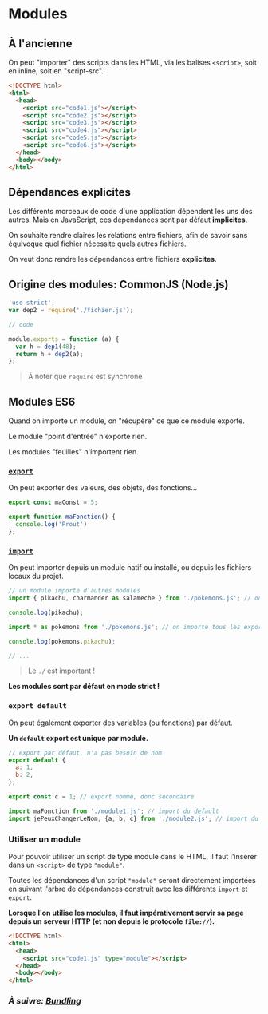 # Modules

## À l'ancienne

On peut "importer" des scripts dans les HTML, via les balises `<script>`, soit en inline, soit en "script-src".

```html
<!DOCTYPE html>
<html>
  <head>
    <script src="code1.js"></script>
    <script src="code2.js"></script>
    <script src="code3.js"></script>
    <script src="code4.js"></script>
    <script src="code5.js"></script>
    <script src="code6.js"></script>
  </head>
  <body></body>
</html>
```

## Dépendances explicites

Les différents morceaux de code d'une application dépendent les uns des autres. Mais en JavaScript, ces dépendances sont par défaut **implicites**.

On souhaite rendre claires les relations entre fichiers, afin de savoir sans équivoque quel fichier nécessite quels autres fichiers.

On veut donc rendre les dépendances entre fichiers **explicites**.

## Origine des modules: CommonJS (Node.js)

```js
'use strict';
var dep2 = require('./fichier.js');

// code

module.exports = function (a) {
  var h = dep1(48);
  return h + dep2(a);
};
```

> À noter que `require` est synchrone

## Modules ES6

Quand on importe un module, on "récupère" ce que ce module exporte.

Le module "point d'entrée" n'exporte rien.

Les modules "feuilles" n'importent rien.

### [`export`](https://developer.mozilla.org/fr/docs/Web/JavaScript/Reference/Instructions/export)

On peut exporter des valeurs, des objets, des fonctions...

```js
export const maConst = 5;

export function maFonction() {
  console.log('Prout')
};
```

### [`import`](https://developer.mozilla.org/fr/docs/Web/JavaScript/Reference/Instructions/import)

On peut importer depuis un module natif ou installé, ou depuis les fichiers locaux du projet.

```js
// un module importe d'autres modules
import { pikachu, charmander as salameche } from './pokemons.js'; // on importe seulement "pikachu" et "charmander", que je renomme en "salameche"

console.log(pikachu);

import * as pokemons from './pokemons.js'; // on importe tous les exports

console.log(pokemons.pikachu);

// ...
```

> Le `./` est important !

**Les modules sont par défaut en mode strict !**

### `export default`

On peut également exporter des variables (ou fonctions) par défaut.

**Un `default` export est unique par module.**

```js
// export par défaut, n'a pas besoin de nom
export default {
  a: 1,
  b: 2,
};

export const c = 1; // export nommé, donc secondaire
```

```js
import maFonction from './module1.js'; // import du default
import jePeuxChangerLeNom, {a, b, c} from './module2.js'; // import du default et de secondaires
```

### Utiliser un module

Pour pouvoir utiliser un script de type module dans le HTML, il faut l'insérer dans un `<script>` de type `"module"`.

Toutes les dépendances d'un script `"module"` seront directement importées en suivant l'arbre de dépendances construit avec les différents `import` et `export`.

**Lorsque l'on utilise les modules, il faut impérativement servir sa page depuis un serveur HTTP (et non depuis le protocole `file://`).**

```html
<!DOCTYPE html>
<html>
  <head>
    <script src="code1.js" type="module"></script>
  </head>
  <body></body>
</html>
```

### _À suivre: [Bundling](../6_tooling/index.md)_
